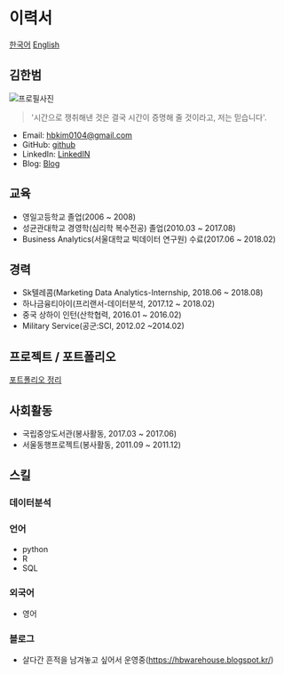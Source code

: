 # 이력서

[한국어](./README.md) [English](./README_en.md)

## 김한범
![프로필사진](https://github.com/hbkimhbkim/Resume/blob/master/images/hbkim.JPG)

>'시간으로 쟁취해낸 것은 결국 시간이 증명해 줄 것이라고, 저는 믿습니다'. <br/>

- Email: hbkim0104@gmail.com
- GitHub: [github](https://github.com/hbkimhbkim)
- LinkedIn: [LinkedIN](https://www.linkedin.com/in/hanbum-kim-a2b08b163/)
- Blog: [Blog](https://hbwarehouse.blogspot.kr/)

## 교육
- 영일고등학교 졸업(2006 ~ 2008)
- 성균관대학교 경영학(심리학 복수전공) 졸업(2010.03 ~ 2017.08)
- Business Analytics(서울대학교 빅데이터 연구원) 수료(2017.06 ~ 2018.02)

## 경력
- Sk텔레콤(Marketing Data Analytics-Internship, 2018.06 ~ 2018.08)
- 하나금융티아이(프리랜서-데이터분석, 2017.12 ~ 2018.02)
- 중국 상하이 인턴(산학협력, 2016.01 ~ 2016.02)
- Military Service(공군:SCI, 2012.02 ~2014.02)

## 프로젝트 / 포트폴리오
[포트폴리오 정리](github.com/hbkimhbkim/Portfolio_ML)

## 사회활동
- 국립중앙도서관(봉사활동, 2017.03 ~ 2017.06)
- 서울동행프로젝트(봉사활동, 2011.09 ~ 2011.12)

## 스킬
### 데이터분석
### 언어
- python
- R
- SQL

### 외국어
- 영어

### 블로그
- 살다간 흔적을 남겨놓고 싶어서 운영중(https://hbwarehouse.blogspot.kr/)
